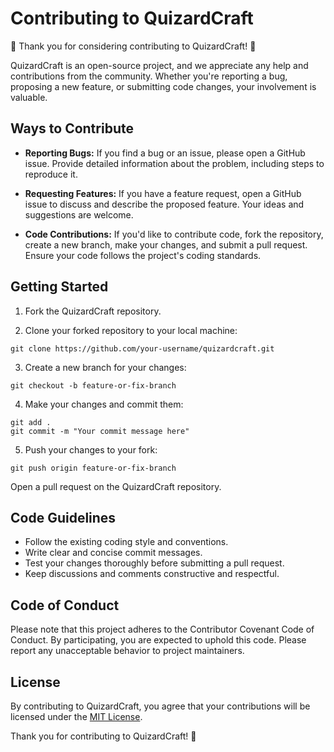 # Contributing to QuizardCraft

🎉 Thank you for considering contributing to QuizardCraft! 🎉

QuizardCraft is an open-source project, and we appreciate any help and contributions from the community. Whether you're reporting a bug, proposing a new feature, or submitting code changes, your involvement is valuable.

## Ways to Contribute

- **Reporting Bugs:** If you find a bug or an issue, please open a GitHub issue. Provide detailed information about the problem, including steps to reproduce it.

- **Requesting Features:** If you have a feature request, open a GitHub issue to discuss and describe the proposed feature. Your ideas and suggestions are welcome.

- **Code Contributions:** If you'd like to contribute code, fork the repository, create a new branch, make your changes, and submit a pull request. Ensure your code follows the project's coding standards.

## Getting Started

1. Fork the QuizardCraft repository.

2. Clone your forked repository to your local machine:

```
git clone https://github.com/your-username/quizardcraft.git
```

3. Create a new branch for your changes:

```
git checkout -b feature-or-fix-branch
```

4. Make your changes and commit them:

```
git add .
git commit -m "Your commit message here"
```

5. Push your changes to your fork:
```
git push origin feature-or-fix-branch
```

Open a pull request on the QuizardCraft repository.

## Code Guidelines
- Follow the existing coding style and conventions.
- Write clear and concise commit messages.
- Test your changes thoroughly before submitting a pull request.
- Keep discussions and comments constructive and respectful.

## Code of Conduct
Please note that this project adheres to the Contributor Covenant Code of Conduct. By participating, you are expected to uphold this code. Please report any unacceptable behavior to project maintainers.

## License
By contributing to QuizardCraft, you agree that your contributions will be licensed under the [MIT License](./LICENSE).

Thank you for contributing to QuizardCraft! 🚀
